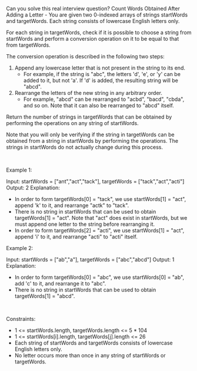 Can you solve this real interview question? Count Words Obtained After Adding a Letter - You are given two 0-indexed arrays of strings startWords and targetWords. Each string consists of lowercase English letters only.

For each string in targetWords, check if it is possible to choose a string from startWords and perform a conversion operation on it to be equal to that from targetWords.

The conversion operation is described in the following two steps:

 1. Append any lowercase letter that is not present in the string to its end.
    * For example, if the string is "abc", the letters 'd', 'e', or 'y' can be added to it, but not 'a'. If 'd' is added, the resulting string will be "abcd".
 2. Rearrange the letters of the new string in any arbitrary order.
    * For example, "abcd" can be rearranged to "acbd", "bacd", "cbda", and so on. Note that it can also be rearranged to "abcd" itself.

Return the number of strings in targetWords that can be obtained by performing the operations on any string of startWords.

Note that you will only be verifying if the string in targetWords can be obtained from a string in startWords by performing the operations. The strings in startWords do not actually change during this process.

 

Example 1:


Input: startWords = ["ant","act","tack"], targetWords = ["tack","act","acti"]
Output: 2
Explanation:
- In order to form targetWords[0] = "tack", we use startWords[1] = "act", append 'k' to it, and rearrange "actk" to "tack".
- There is no string in startWords that can be used to obtain targetWords[1] = "act".
  Note that "act" does exist in startWords, but we must append one letter to the string before rearranging it.
- In order to form targetWords[2] = "acti", we use startWords[1] = "act", append 'i' to it, and rearrange "acti" to "acti" itself.


Example 2:


Input: startWords = ["ab","a"], targetWords = ["abc","abcd"]
Output: 1
Explanation:
- In order to form targetWords[0] = "abc", we use startWords[0] = "ab", add 'c' to it, and rearrange it to "abc".
- There is no string in startWords that can be used to obtain targetWords[1] = "abcd".


 

Constraints:

 * 1 <= startWords.length, targetWords.length <= 5 * 104
 * 1 <= startWords[i].length, targetWords[j].length <= 26
 * Each string of startWords and targetWords consists of lowercase English letters only.
 * No letter occurs more than once in any string of startWords or targetWords.